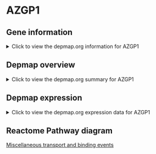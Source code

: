 <h1>AZGP1</h1>

<h2>Gene information</h2>
<details>
  <summary>Click to view the depmap.org information for AZGP1</summary>
  <iframe src="https://depmap.org/portal/gene/AZGP1?tab=about" style="border:none;width:100%;height:800px"></iframe>
</details>

<h2>Depmap overview</h2>
<details>
  <summary>Click to view the depmap.org summary for AZGP1</summary>
  <iframe src="https://depmap.org/portal/gene/AZGP1?tab=overview" style="border:none;width:100%;height:800px"></iframe>
</details>

<h2>Depmap expression</h2>
<details>
  <summary>Click to view the depmap.org expression data for AZGP1</summary>
  <iframe src="https://depmap.org/portal/gene/AZGP1?tab=characterization" style="border:none;width:100%;height:800px"></iframe>
</details>



<h2>Reactome Pathway diagram</h2>
<a href="https://reactome.org/PathwayBrowser/#/R-HSA-5223345">Miscellaneous transport and binding events</a>



